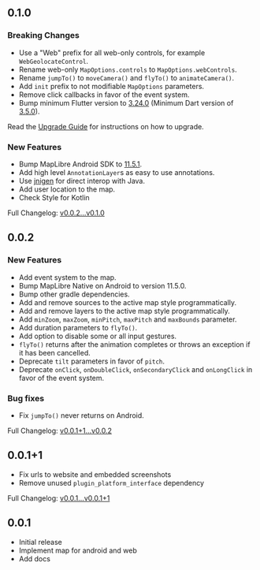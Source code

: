 ## 0.1.0

### Breaking Changes

- Use a "Web" prefix for all web-only controls, for
  example `WebGeolocateControl`.
- Rename web-only `MapOptions.controls` to `MapOptions.webControls`.
- Rename `jumpTo()` to `moveCamera()` and `flyTo()` to `animateCamera()`.
- Add `init` prefix to not modifiable `MapOptions` parameters.
- Remove click callbacks in favor of the event system.
- Bump minimum Flutter version
  to [3.24.0](https://medium.com/flutter/whats-new-in-flutter-3-24-6c040f87d1e4)
  (Minimum Dart version
  of [3.5.0](https://medium.com/dartlang/dart-3-5-6ca36259fa2f)).

Read the [Upgrade Guide](https://flutter-maplibre.pages.dev/docs/upgrade) for
instructions on how to upgrade.

### New Features

- Bump MapLibre Android SDK
  to [11.5.1](https://github.com/maplibre/maplibre-native/releases/tag/android-v11.5.1).
- Add high level `AnnotationLayer`s as easy to use annotations.
- Use [jnigen](https://pub.dev/packages/jnigen) for direct interop with Java.
- Add user location to the map.
- Check Style for Kotlin

Full
Changelog: [v0.0.2...v0.1.0](https://github.com/josxha/flutter-maplibre/compare/v0.0.2...v0.1.0)

## 0.0.2

### New Features

- Add event system to the map.
- Bump MapLibre Native on Android to version 11.5.0.
- Bump other gradle dependencies.
- Add and remove sources to the active map style programmatically.
- Add and remove layers to the active map style programmatically.
- Add `minZoom`, `maxZoom`, `minPitch`, `maxPitch` and `maxBounds` parameter.
- Add duration parameters to `flyTo()`.
- Add option to disable some or all input gestures.
- `flyTo()` returns after the animation completes or throws an exception if it
  has been cancelled.
- Deprecate `tilt` parameters in favor of `pitch`.
- Deprecate `onClick`, `onDoubleClick`, `onSecondaryClick` and `onLongClick` in
  favor of the event system.

### Bug fixes

- Fix `jumpTo()` never returns on Android.

Full
Changelog: [v0.0.1+1...v0.0.2](https://github.com/josxha/flutter-maplibre/compare/v0.0.1+1...v0.0.2)

## 0.0.1+1

- Fix urls to website and embedded screenshots
- Remove unused `plugin_platform_interface` dependency

Full
Changelog: [v0.0.1...v0.0.1+1](https://github.com/josxha/flutter-maplibre/compare/v0.0.1...v0.0.1+1)

## 0.0.1

- Initial release
- Implement map for android and web
- Add docs
